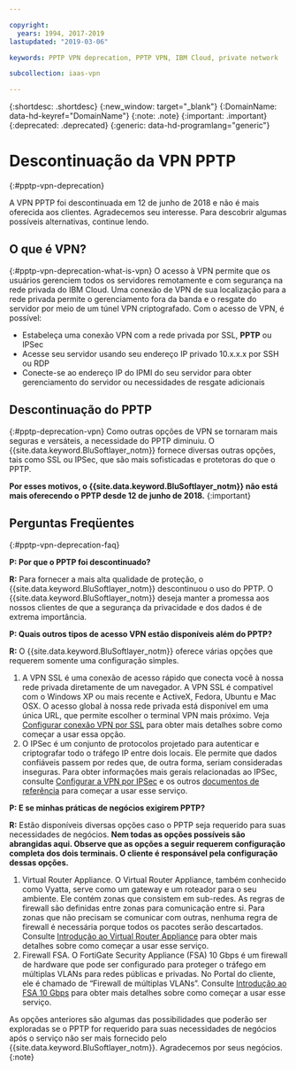 ```yaml
---

copyright:
  years: 1994, 2017-2019
lastupdated: "2019-03-06"

keywords: PPTP VPN deprecation, PPTP VPN, IBM Cloud, private network

subcollection: iaas-vpn

---
```


{:shortdesc: .shortdesc}
{:new_window: target="_blank"}
{:DomainName: data-hd-keyref="DomainName"}
{:note: .note}
{:important: .important}
{:deprecated: .deprecated}
{:generic: data-hd-programlang="generic"}

# Descontinuação da VPN PPTP
{:#pptp-vpn-deprecation}

A VPN PPTP foi descontinuada em 12 de junho de 2018 e não é mais oferecida aos clientes. Agradecemos seu interesse. Para descobrir algumas possíveis alternativas, continue lendo.

## O que é VPN?
{:#pptp-vpn-deprecation-what-is-vpn}
O acesso à VPN permite que os usuários gerenciem todos os servidores remotamente e com segurança na rede privada do IBM Cloud. Uma conexão de VPN de sua localização para a rede privada permite o gerenciamento fora da banda e o resgate do servidor por
meio de um túnel VPN criptografado. Com o acesso de VPN, é possível:

* Estabeleça uma conexão VPN com a rede privada por SSL, **PPTP** ou IPSec
* Acesse seu servidor usando seu endereço IP privado 10.x.x.x por SSH ou RDP
* Conecte-se ao endereço IP do IPMI do seu servidor para obter gerenciamento do servidor ou necessidades de resgate adicionais

## Descontinuação do PPTP
{:#pptp-deprecation-vpn}
Como outras opções de VPN se tornaram mais seguras e versáteis, a necessidade do PPTP diminuiu. O
{{site.data.keyword.BluSoftlayer_notm}} fornece diversas outras opções, tais como SSL ou IPSec,
que são mais sofisticadas e protetoras do que o PPTP.

**Por esses motivos, o {{site.data.keyword.BluSoftlayer_notm}} não está mais oferecendo o PPTP desde 12 de junho de 2018.**
{:important}


## Perguntas Freqüentes
{:#pptp-vpn-deprecation-faq}

**P: Por que o PPTP foi descontinuado?**

**R:** Para fornecer a mais alta qualidade de proteção, o {{site.data.keyword.BluSoftlayer_notm}} descontinuou o uso do PPTP. O {{site.data.keyword.BluSoftlayer_notm}} deseja manter a promessa aos nossos clientes de que
a segurança da privacidade e dos dados é de extrema importância. 

**P: Quais outros tipos de acesso VPN estão disponíveis além do PPTP?**

**R:** O {{site.data.keyword.BluSoftlayer_notm}} oferece várias opções que requerem somente uma configuração simples.
  1. A VPN SSL é uma conexão de acesso rápido que conecta você à nossa rede privada diretamente de um navegador. A VPN SSL é
compatível com o Windows XP ou mais recente e ActiveX, Fedora, Ubuntu e Mac OSX. O acesso global à nossa rede privada está
disponível em uma única URL, que permite escolher o terminal VPN mais próximo. Veja [Configurar conexão VPN por SSL](/docs/infrastructure/iaas-vpn?topic=VPN-set-up-ssl-vpn-connections) para obter mais detalhes sobre como começar a usar essa opção.
  2. O IPSec é um conjunto de protocolos projetado para autenticar e criptografar todo o tráfego
IP entre dois locais. Ele permite que dados confiáveis passem por redes que, de outra forma, seriam consideradas inseguras. Para obter informações mais gerais relacionadas ao IPSec, consulte [Configurar a VPN por IPSec](/docs/infrastructure/iaas-vpn?topic=VPN-set-up-ipsec-vpn) e os outros [documentos de referência](/docs/infrastructure/iaas-vpn?topic=VPN-external-reference-documentation)
para começar a usar esse serviço. 

**P: E se minhas práticas de negócios exigirem PPTP?**

**R:** Estão disponíveis diversas opções caso o PPTP seja requerido para suas
necessidades de negócios. **Nem todas as opções possíveis são abrangidas aqui. Observe que as
opções a seguir requerem configuração completa dos dois terminais. O cliente é responsável pela
configuração dessas opções.**
  1. Virtual Router Appliance. O Virtual Router Appliance, também conhecido como Vyatta, serve
como um gateway e um roteador para o seu ambiente. Ele contém zonas que consistem em sub-redes. As regras
de firewall são definidas entre zonas para comunicação entre si. Para zonas que não precisam se comunicar
com outras, nenhuma regra de firewall é necessária porque todos os pacotes serão descartados. Consulte
[Introdução ao Virtual Router Appliance](/docs/infrastructure/virtual-router-appliance?topic=virtual-router-appliance-getting-started-with-ibm-virtual-router-appliance)
para obter mais detalhes sobre como começar a usar esse serviço. 
  2. Firewall FSA. O FortiGate Security Appliance (FSA) 10 Gbps é um firewall de hardware que pode
ser configurado para proteger o tráfego em múltiplas VLANs para redes públicas e privadas. No Portal do cliente, ele é chamado de “Firewall de múltiplas VLANs”. Consulte [Introdução ao FSA 10 Gbps](/docs/infrastructure/fortigate-10g?topic=fortigate-10g-getting-started-with-fortigate-security-appliance-10gbps) para obter mais detalhes sobre como começar a usar esse serviço. 
 
As opções anteriores são algumas das possibilidades que poderão ser exploradas se o PPTP for requerido para suas necessidades de negócios após o serviço não ser mais fornecido pelo {{site.data.keyword.BluSoftlayer_notm}}. Agradecemos por seus negócios.
{:note}
